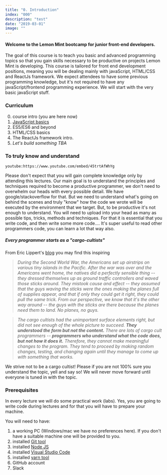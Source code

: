 ```yaml
---
title: "0. Introduction"
index: "000"
description: "test"
date: "2019-03-01"
image: ""
---
```


#### Welcome to the Lemon Mint bootcamp for junior front-end developers.

The goal of this course is to teach you basic and advanced programming topics so that you gain skills necessary to be productive on projects Lemon Mint is developing. This course is tailored for front end development positions, meaning you will be dealing mainly with javaScript, HTML/CSS and ReactJs framework. We expect attendees to have some previous programming knowledge, but it's not required to have any javaScript/frontend programming experience. We will start with the very basic javaScript stuff.

### Curriculum

0. course intro (you are here now)
1. [JavaScript basics](/posts/1_js_basic)
1. ES5/ES6 and beyond
1. HTML/CSS basics
1. The ReactJs framework intro.
1. _Let's build something TBA_

### To truly know and understand

`youtube:https://www.youtube.com/embed/45trtAfWhYg`

Please don't expect that you will gain complete knowledge only by attending this lectures. Our main goal is to understand the principles and techniques required to become a productive programmer, we don't need to overwhelm our heads with every possible detail. We have google/stackoverflow for that. But we need to understand what's going on behind the scenes and truly "know" how the code we wrote will be executed by the environment that we target.
But, to be productive it's not enough to understand. You will need to upload into your head as many as possible tips, tricks, methods and techniques. For that it is essential that you write code, and then write some more code.... It's super useful to read other programmers code, you can learn a lot that way also.

##### Every programmer starts as a "cargo-cultists"

From Eric Lippert's [blog](https://blogs.msdn.microsoft.com/ericlippert/2004/03/01/syntax-semantics-micronesian-cults-and-novice-programmers/) you may find this inspiring

> _During the Second World War, the Americans set up airstrips on various tiny islands in the Pacific. After the war was over and the Americans went home, the natives did a perfectly sensible thing -- they dressed themselves up as ground traffic controllers and waved those sticks around. They mistook cause and effect -- they assumed that the guys waving the sticks were the ones making the planes full of supplies appear, and that if only they could get it right, they could pull the same trick. From our perspective, we know that it's the other way around -- the guys with the sticks are there because the planes need them to land. No planes, no guys._

> _The cargo cultists had the unimportant surface elements right, but did not see enough of the whole picture to succeed. **They understood the form but not the content.** There are lots of cargo cult programmers -- **programmers who understand what the code does, but not how it does it.** Therefore, they cannot make meaningful changes to the program. They tend to proceed by making random changes, testing, and changing again until they manage to come up with something that works._

We strive not to be a cargo cultist! Please if you are not 100% sure you understand the topic, yell and say so! We will never move forward until everyone is tuned in with the topic.

### Prerequisites

In every lecture we will do some practical work (labs). Yes, you are going to write code during lectures and for that you will have to prepare your machine.

You will need to have:

1. a working PC (Windows/mac we have no preferences here). If you don't have a suitable machine one will be provided to you.
2. installed [Git tool](https://git-scm.com/downloads)
3. installed [Node JS](https://nodejs.org/en/)
4. installed [Visual Studio Code](https://code.visualstudio.com/Download)
5. installed [yarn tool](https://yarnpkg.com/en/)
6. GitHub account
7. Slack
